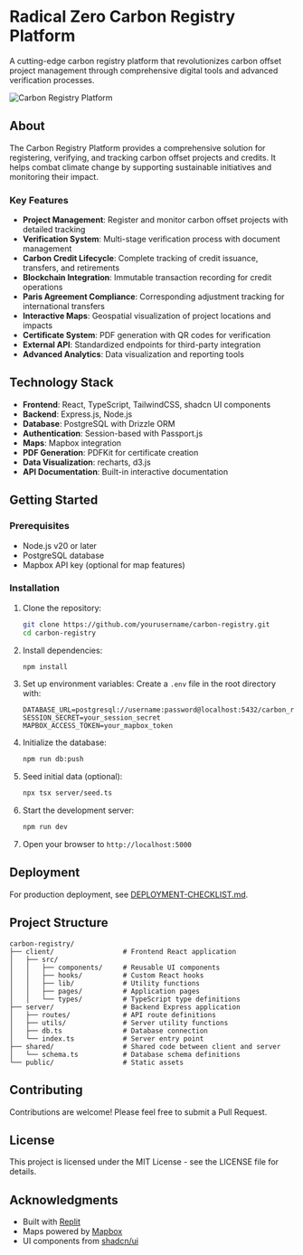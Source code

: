 # Radical Zero Carbon Registry Platform

A cutting-edge carbon registry platform that revolutionizes carbon offset project management through comprehensive digital tools and advanced verification processes.

![Carbon Registry Platform](https://raw.githubusercontent.com/yourusername/carbon-registry/main/generated-icon.png)

## About

The Carbon Registry Platform provides a comprehensive solution for registering, verifying, and tracking carbon offset projects and credits. It helps combat climate change by supporting sustainable initiatives and monitoring their impact.

### Key Features

- **Project Management**: Register and monitor carbon offset projects with detailed tracking
- **Verification System**: Multi-stage verification process with document management
- **Carbon Credit Lifecycle**: Complete tracking of credit issuance, transfers, and retirements
- **Blockchain Integration**: Immutable transaction recording for credit operations
- **Paris Agreement Compliance**: Corresponding adjustment tracking for international transfers
- **Interactive Maps**: Geospatial visualization of project locations and impacts
- **Certificate System**: PDF generation with QR codes for verification
- **External API**: Standardized endpoints for third-party integration
- **Advanced Analytics**: Data visualization and reporting tools

## Technology Stack

- **Frontend**: React, TypeScript, TailwindCSS, shadcn UI components
- **Backend**: Express.js, Node.js
- **Database**: PostgreSQL with Drizzle ORM
- **Authentication**: Session-based with Passport.js
- **Maps**: Mapbox integration
- **PDF Generation**: PDFKit for certificate creation
- **Data Visualization**: recharts, d3.js
- **API Documentation**: Built-in interactive documentation

## Getting Started

### Prerequisites

- Node.js v20 or later
- PostgreSQL database
- Mapbox API key (optional for map features)

### Installation

1. Clone the repository:
   ```bash
   git clone https://github.com/yourusername/carbon-registry.git
   cd carbon-registry
   ```

2. Install dependencies:
   ```bash
   npm install
   ```

3. Set up environment variables:
   Create a `.env` file in the root directory with:
   ```
   DATABASE_URL=postgresql://username:password@localhost:5432/carbon_registry
   SESSION_SECRET=your_session_secret
   MAPBOX_ACCESS_TOKEN=your_mapbox_token
   ```

4. Initialize the database:
   ```bash
   npm run db:push
   ```

5. Seed initial data (optional):
   ```bash
   npx tsx server/seed.ts
   ```

6. Start the development server:
   ```bash
   npm run dev
   ```

7. Open your browser to `http://localhost:5000`

## Deployment

For production deployment, see [DEPLOYMENT-CHECKLIST.md](./DEPLOYMENT-CHECKLIST.md).

## Project Structure

```
carbon-registry/
├── client/                 # Frontend React application
│   ├── src/
│   │   ├── components/     # Reusable UI components
│   │   ├── hooks/          # Custom React hooks
│   │   ├── lib/            # Utility functions
│   │   ├── pages/          # Application pages
│   │   └── types/          # TypeScript type definitions
├── server/                 # Backend Express application
│   ├── routes/             # API route definitions
│   ├── utils/              # Server utility functions
│   ├── db.ts               # Database connection
│   └── index.ts            # Server entry point
├── shared/                 # Shared code between client and server
│   └── schema.ts           # Database schema definitions
└── public/                 # Static assets
```

## Contributing

Contributions are welcome! Please feel free to submit a Pull Request.

## License

This project is licensed under the MIT License - see the LICENSE file for details.

## Acknowledgments

- Built with [Replit](https://replit.com)
- Maps powered by [Mapbox](https://mapbox.com)
- UI components from [shadcn/ui](https://ui.shadcn.com/)